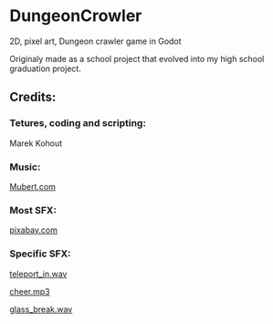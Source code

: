 # DungeonCrowler
2D, pixel art, Dungeon crawler game in Godot

Originaly made as a school project that evolved into my high school graduation project.

## Credits:
### Tetures, coding and scripting:
Marek Kohout

### Music:
[Mubert.com](https://mubert.com/)

### Most SFX:
[pixabay.com](https://pixabay.com/)

### Specific SFX: 
[teleport_in.wav](https://freesound.org/people/DWOBoyle/sounds/474179/)

[cheer.mp3](https://www.myinstants.com)

[glass_break.wav](https://freesound.org/people/natemarler/sounds/338691/?)

